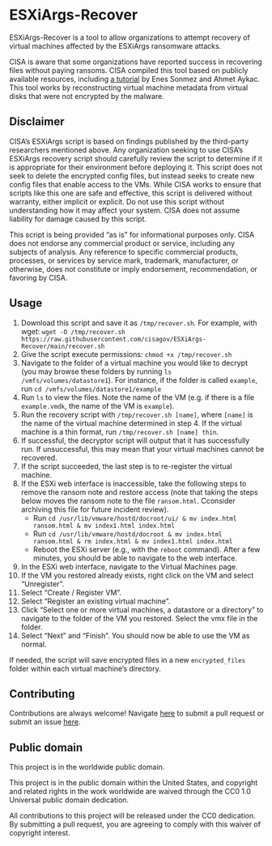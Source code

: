 # ESXiArgs-Recover

ESXiArgs-Recover is a tool to allow organizations to attempt recovery of virtual machines affected by the ESXiArgs ransomware attacks. 

CISA is aware that some organizations have reported success in recovering files without paying ransoms. CISA compiled this tool based on publicly available resources, including [a tutorial](http://enes.dev/) by Enes Sonmez and Ahmet Aykac. This tool works by reconstructing virtual machine metadata from virtual disks that were not encrypted by the malware.

## Disclaimer

CISA’s ESXiArgs script is based on findings published by the third-party researchers mentioned above. Any organization seeking to use CISA’s ESXiArgs recovery script should carefully review the script to determine if it is appropriate for their environment before deploying it. This script does not seek to delete the encrypted config files, but instead seeks to create new config files that enable access to the VMs. While CISA works to ensure that scripts like this one are safe and effective, this script is delivered without warranty, either implicit or explicit. Do not use this script without understanding how it may affect your system. CISA does not assume liability for damage caused by this script.

This script is being provided “as is” for informational purposes only. CISA does not endorse any commercial product or service, including any subjects of analysis. Any reference to specific commercial products, processes, or services by service mark, trademark, manufacturer, or otherwise, does not constitute or imply endorsement, recommendation, or favoring by CISA.

## Usage

1. Download this script and save it as `/tmp/recover.sh`. For example, with wget: `wget -O /tmp/recover.sh https://raw.githubusercontent.com/cisagov/ESXiArgs-Recover/main/recover.sh`
2. Give the script execute permissions: `chmod +x /tmp/recover.sh`
3. Navigate to the folder of a virtual machine you would like to decrypt (you may browse these folders by running `ls /vmfs/volumes/datastore1`). For instance, if the folder is called `example`, run `cd /vmfs/volumes/datastore1/example`
4.	Run `ls` to view the files. Note the name of the VM (e.g. if there is a file `example.vmdk`, the name of the VM is `example`).
5.	Run the recovery script with `/tmp/recover.sh [name]`, where `[name]` is the name of the virtual machine determined in step 4. If the virtual machine is a thin format, run `/tmp/recover.sh [name] thin`.
6.	If successful, the decryptor script will output that it has successfully run. If unsuccessful, this may mean that your virtual machines cannot be recovered.
7.	If the script succeeded, the last step is to re-register the virtual machine.
8.	If the ESXi web interface is inaccessible, take the following steps to remove the ransom note and restore access (note that taking the steps below moves the ransom note to the file `ransom.html`. Cconsider archiving this file for future incident review).
    - Run `cd /usr/lib/vmware/hostd/docroot/ui/ & mv index.html ransom.html & mv index1.html index.html`
    - Run `cd /usr/lib/vmware/hostd/docroot & mv index.html ransom.html & rm index.html & mv index1.html index.html`
    - Reboot the ESXi server (e.g., with the `reboot` command). After a few minutes, you should be able to navigate to the web interface.
9.	In the ESXi web interface, navigate to the Virtual Machines page.
10.	If the VM you restored already exists, right click on the VM and select “Unregister”.
11.	Select “Create / Register VM”. 
12.	Select “Register an existing virtual machine”.
13.	 Click “Select one or more virtual machines, a datastore or a directory” to navigate to the folder of the VM you restored. Select the vmx file in the folder.
14.	Select “Next” and “Finish”. You should now be able to use the VM as normal.

If needed, the script will save encrypted files in a new `encrypted_files` folder within each virtual machine’s directory.

## Contributing

Contributions are always welcome! Navigate [here](https://github.com/cisagov/ESXiArgs-Recover/pulls) to submit a pull request or submit an issue [here](https://github.com/cisagov/ESXiArgs-Recover/issues/new).

## Public domain
This project is in the worldwide public domain.

This project is in the public domain within the United States, and copyright and related rights in the work worldwide are waived through the CC0 1.0 Universal public domain dedication.

All contributions to this project will be released under the CC0 dedication. By submitting a pull request, you are agreeing to comply with this waiver of copyright interest.
